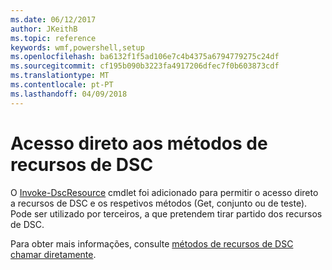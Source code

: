 ```yaml
---
ms.date: 06/12/2017
author: JKeithB
ms.topic: reference
keywords: wmf,powershell,setup
ms.openlocfilehash: ba6132f1f5ad106e7c4b4375a6794779275c24df
ms.sourcegitcommit: cf195b090b3223fa4917206dfec7f0b603873cdf
ms.translationtype: MT
ms.contentlocale: pt-PT
ms.lasthandoff: 04/09/2018
---
```

# <a name="direct-access-to-dsc-resource-methods"></a>Acesso direto aos métodos de recursos de DSC


O [Invoke-DscResource](https://technet.microsoft.com/library/mt517869.aspx) cmdlet foi adicionado para permitir o acesso direto a recursos de DSC e os respetivos métodos (Get, conjunto ou de teste). Pode ser utilizado por terceiros, a que pretendem tirar partido dos recursos de DSC.

Para obter mais informações, consulte [métodos de recursos de DSC chamar diretamente](https://msdn.microsoft.com/powershell/dsc/directcallresource).